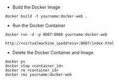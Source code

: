 - Build the Docker Image
```
docker build -t yourname:docker-web .

```
- Run the Docker Container

```
docker run -d -p 8087:8080 yourname:docker-web

```

```
http://<virtualmachine_ipaddress>:8087/index.html

```

- Delete the Docker Container and Image
```
docker ps
docker stop <container_id>
docker rm <container_id>
docker rmi yourname:docker-web

```
